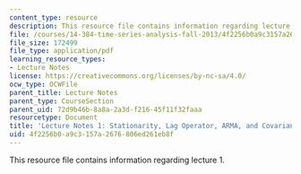 ```yaml
---
content_type: resource
description: This resource file contains information regarding lecture 1.
file: /courses/14-384-time-series-analysis-fall-2013/4f2256b0a9c3157a2676806ed261eb8f_MIT14_384F13_lec1.pdf
file_size: 172499
file_type: application/pdf
learning_resource_types:
- Lecture Notes
license: https://creativecommons.org/licenses/by-nc-sa/4.0/
ocw_type: OCWFile
parent_title: Lecture Notes
parent_type: CourseSection
parent_uid: 72d9b46b-8a8a-2a3d-f216-45f11f32faaa
resourcetype: Document
title: 'Lecture Notes 1: Stationarity, Lag Operator, ARMA, and Covariance Structure'
uid: 4f2256b0-a9c3-157a-2676-806ed261eb8f
---
```

This resource file contains information regarding lecture 1.